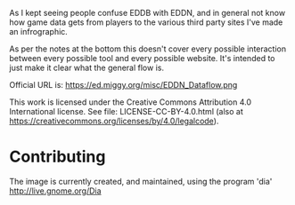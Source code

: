 As I kept seeing people confuse EDDB with EDDN, and in general not know
how game data gets from players to the various third party sites I've
made an infrographic.

As per the notes at the bottom this doesn't cover every possible
interaction between every possible tool and every possible website. It's
intended to just make it clear what the general flow is.

Official URL is: https://ed.miggy.org/misc/EDDN_Dataflow.png

This work is licensed under the Creative Commons Attribution 4.0
International license.  See file: LICENSE-CC-BY-4.0.html (also at
<https://creativecommons.org/licenses/by/4.0/legalcode>).

Contributing
============

  The image is currently created, and maintained, using the program
'dia' <http://live.gnome.org/Dia>
